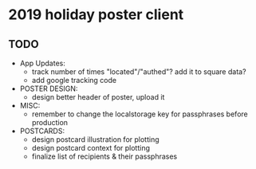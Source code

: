 # 2019 holiday poster client

## TODO

- App Updates:
  - track number of times "located"/"authed"? add it to square data?
  - add google tracking code
- POSTER DESIGN:
  - design better header of poster, upload it
- MISC:
  - remember to change the localstorage key for passphrases before production
- POSTCARDS:
  - design postcard illustration for plotting
  - design postcard context for plotting
  - finalize list of recipients & their passphrases
